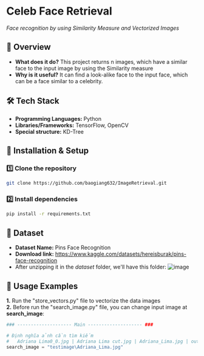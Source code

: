 # **Celeb Face Retrieval**  
_Face recognition by using Similarity Measure and Vectorized Images_

## **📌 Overview**  
- **What does it do?** This project returns n images, which have a similar face to the input image by using the Similarity measure
- **Why is it useful?** It can find a look-alike face to the input face, which can be a face similar to a celebrity.

## **🛠️ Tech Stack**  
- **Programming Languages:** Python
- **Libraries/Frameworks:** TensorFlow, OpenCV
- **Special structure:** KD-Tree

## **🚀 Installation & Setup**  
### **1️⃣ Clone the repository**  
```bash
git clone https://github.com/baogiang632/ImageRetrieval.git
```
### **2️⃣ Install dependencies**  
```bash
pip install -r requirements.txt
```
## **📂 Dataset**  
- **Dataset Name:** Pins Face Recognition
- **Download link:** https://www.kaggle.com/datasets/hereisburak/pins-face-recognition
- After unzipping it in the _dataset_ folder, we'll have this folder: ![image](https://github.com/user-attachments/assets/bdd87e06-fd0b-4d9c-9aaa-9a32839056d1)


## **📖 Usage Examples**  
**1.** Run the "store_vectors.py" file to vectorize the data images  
**2.** Before run the "search_image.py" file, you can change input image at **search_image**:  

```python
### -------------------- Main -------------------- ###

# Định nghĩa ảnh cần tìm kiếm
#   Adriana Lima0_0.jpg | Adriana Lima cut.jpg | Adriana_Lima.jpg | output_face_face1.jpg
search_image = "testimage\Adriana_Lima.jpg" 
```

